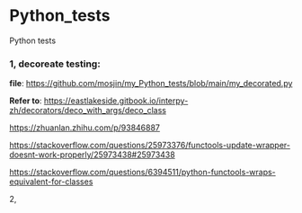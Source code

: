 # Python_tests
Python tests


### 1, decoreate testing: 
**file**:
https://github.com/mosjin/my_Python_tests/blob/main/my_decorated.py

**Refer to**: 
https://eastlakeside.gitbook.io/interpy-zh/decorators/deco_with_args/deco_class

https://zhuanlan.zhihu.com/p/93846887

https://stackoverflow.com/questions/25973376/functools-update-wrapper-doesnt-work-properly/25973438#25973438

https://stackoverflow.com/questions/6394511/python-functools-wraps-equivalent-for-classes

2, 
